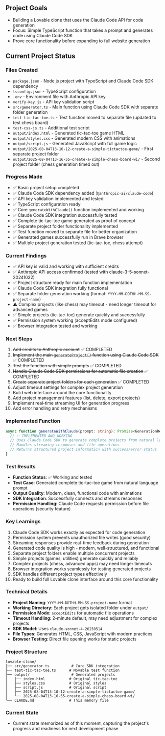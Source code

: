## Project Goals
- Building a Lovable clone that uses the Claude Code API for code generation
- Focus: Simple TypeScript function that takes a prompt and generates code using Claude Code SDK
- Prove core functionality before expanding to full website generation

## Current Project Status

### Files Created
- `package.json` - Node.js project with TypeScript and Claude Code SDK dependency
- `tsconfig.json` - TypeScript configuration 
- `.env` - Environment file with Anthropic API key
- `verify-key.js` - API key validation script
- `src/generator.ts` - Main function using Claude Code SDK with separate folder generation
- `test-tic-tac-toe.ts` - Test function moved to separate file (updated to test chess board)
- `test-css-js.ts` - Additional test script
- `output/index.html` - Generated tic-tac-toe game HTML
- `output/styles.css` - Generated modern CSS with animations
- `output/script.js` - Generated JavaScript with full game logic
- `output/2025-08-04T13-10-12-create-a-simple-tictactoe-game/` - First separate project folder
- `output/2025-08-04T13-16-55-create-a-simple-chess-board-wi/` - Second project folder (chess generation timed out)

### Progress Made
- ✅ Basic project setup completed
- ✅ Claude Code SDK dependency added (`@anthropic-ai/claude-code`)
- ✅ API key validation implemented and tested
- ✅ TypeScript configuration ready
- ✅ Core `generateWithClaude()` function implemented and working
- ✅ Claude Code SDK integration successfully tested
- ✅ Complete tic-tac-toe game generated as proof of concept
- ✅ Separate project folder functionality implemented
- ✅ Test function moved to separate file for better organization
- ✅ Generated games successfully run in Brave browser
- ✅ Multiple project generation tested (tic-tac-toe, chess attempt)

### Current Findings
- ✅ API key is valid and working with sufficient credits
- ✅ Anthropic API access confirmed (tested with claude-3-5-sonnet-20241022)
- ✅ Project structure ready for main function implementation
- ✅ Claude Code SDK integration fully functional
- ✅ Separate folder generation working (format: `YYYY-MM-DDTHH-MM-SS-project-name`)
- ⚠️ Complex projects (like chess) may timeout - need longer timeout for advanced games
- ✅ Simple projects (tic-tac-toe) generate quickly and successfully
- ✅ Permission system working (acceptEdits mode configured)
- ✅ Browser integration tested and working

### Next Steps
1. ~~Add credits to Anthropic account~~ ✅ COMPLETED
2. ~~Implement the main `generateProject()` function using Claude Code SDK~~ ✅ COMPLETED
3. ~~Test the function with simple prompts~~ ✅ COMPLETED
4. ~~Handle Claude Code SDK permissions for automatic file creation~~ ✅ COMPLETED
5. ~~Create separate project folders for each generation~~ ✅ COMPLETED
6. Adjust timeout settings for complex project generation
7. Build web interface around the core functionality
8. Add project management features (list, delete, export projects)
9. Implement real-time streaming UI for generation progress
10. Add error handling and retry mechanisms

### Implemented Function
```typescript
async function generateWithClaude(prompt: string): Promise<GenerationResult> {
  // ✅ IMPLEMENTED AND WORKING
  // Uses Claude Code SDK to generate complete projects from natural language prompts
  // Handles streaming responses and file operations
  // Returns structured project information with success/error status
}
```

### Test Results
- **Function Status**: ✅ Working and tested
- **Test Case**: Generated complete tic-tac-toe game from natural language prompt
- **Output Quality**: Modern, clean, functional code with animations
- **SDK Integration**: Successfully connects and streams responses
- **Permission Handling**: Claude Code requests permission before file operations (security feature)

### Key Learnings
1. Claude Code SDK works exactly as expected for code generation
2. Permission system prevents unauthorized file writes (good security)
3. Streaming responses provide real-time feedback during generation
4. Generated code quality is high - modern, well-structured, and functional
5. Separate project folders enable multiple concurrent projects
6. Simple projects (games, utilities) generate quickly and reliably
7. Complex projects (chess, advanced apps) may need longer timeouts
8. Browser integration works seamlessly for testing generated projects
9. SDK handles different project types effectively
10. Ready to build full Lovable clone interface around this core functionality

### Technical Details
- **Project Naming**: `YYYY-MM-DDTHH-MM-SS-project-name` format
- **Working Directory**: Each project gets isolated folder under `output/`
- **Permission Mode**: `acceptEdits` for automatic file operations
- **Timeout Handling**: 2-minute default, may need adjustment for complex projects
- **SDK Model**: Uses `claude-sonnet-4-20250514`
- **File Types**: Generates HTML, CSS, JavaScript with modern practices
- **Browser Testing**: Direct file opening works for static projects

### Project Structure
```
lovable-clone/
├── src/generator.ts          # Core SDK integration
├── test-tic-tac-toe.ts      # Movable test function
├── output/                   # Generated projects
│   ├── index.html           # Original tic-tac-toe
│   ├── styles.css           # Original styles
│   ├── script.js            # Original script
│   ├── 2025-08-04T13-10-12-create-a-simple-tictactoe-game/
│   └── 2025-08-04T13-16-55-create-a-simple-chess-board-wi/
└── CLAUDE.md                # This memory file
```

### Current State
- Current state memorized as of this moment, capturing the project's progress and readiness for next development phase